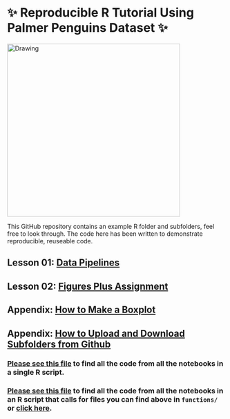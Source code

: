 # ✨ Reproducible R Tutorial Using Palmer Penguins Dataset ✨

<img src="https://allisonhorst.github.io/palmerpenguins/reference/figures/lter_penguins.png" alt="Drawing" style="width: 400px;"/>

This GitHub repository contains an example R folder and subfolders, feel free to look through. The code here has been written to demonstrate reproducible, reuseable code.

## Lesson 01: [Data Pipelines](https://github.com/LydiaFrance/Reproducible_Figures_R/blob/lessons/lesson_notebook01_intro_cleaning.ipynb) 

## Lesson 02: [Figures Plus Assignment](https://github.com/LydiaFrance/Reproducible_Figures_R/blob/lessons/lesson_notebook02_figures.ipynb) 

## Appendix: [How to Make a Boxplot](https://github.com/LydiaFrance/Reproducible_Figures_R/blob/lessons/lesson_notebook03_figure_instructions.ipynb) 

## Appendix: [How to Upload and Download Subfolders from Github](https://github.com/LydiaFrance/Reproducible_Figures_R/blob/lessons/extra_tutorials/github_tutorial.md)

### [Please see this file](https://github.com/LydiaFrance/PenguinProject/blob/main/run_penguin_analysis_alternative.r) to find all the code from all the notebooks in a single R script.

### [Please see this file](https://github.com/LydiaFrance/PenguinProject/blob/main/run_penguin_analysis_alternative.r) to find all the code from all the notebooks in an R script that calls for files you can find above in `functions/` or [click here](https://github.com/LydiaFrance/PenguinProject/tree/main/functions).
